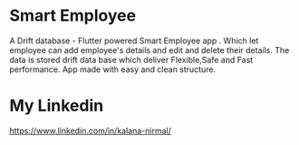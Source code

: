 # Smart Employee


A Drift database - Flutter powered Smart Employee app .
Which let employee can add employee's details and edit and delete their details. 
The data is stored drift data base which deliver Flexible,Safe and Fast performance. 
App made with easy and clean structure.

# My Linkedin
https://www.linkedin.com/in/kalana-nirmal/
